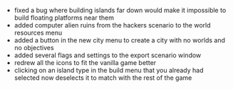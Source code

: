 - fixed a bug where building islands far down would make it impossible to build floating platforms near them
- added computer alien ruins from the hackers scenario to the world resources menu
- added a button in the new city menu to create a city with no worlds and no objectives
- added several flags and settings to the export scenario window
- redrew all the icons to fit the vanilla game better
- clicking on an island type in the build menu that you already had selected now deselects it to match with the rest of the game